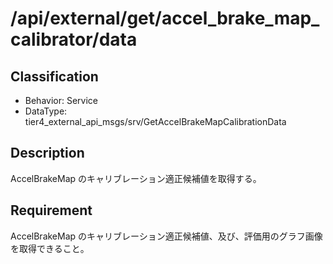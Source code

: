 # /api/external/get/accel_brake_map_calibrator/data

## Classification

- Behavior: Service
- DataType: tier4_external_api_msgs/srv/GetAccelBrakeMapCalibrationData

## Description

AccelBrakeMap のキャリブレーション適正候補値を取得する。

## Requirement

AccelBrakeMap のキャリブレーション適正候補値、及び、評価用のグラフ画像を取得できること。

